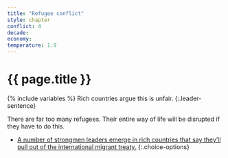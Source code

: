 ```yaml
---
title: "Refugee conflict"
style: chapter
conflict: 4
decade: 
economy: 
temperature: 1.9
---
```


<h1>{{ page.title }}</h1>

{% include variables %}
Rich countries argue this is unfair. 
{:.leader-sentence}

There are far too many refugees. Their entire way of life will be disrupted if they have to do this.

- [A number of strongmen leaders emerge in rich countries that say they’ll pull out of the international migrant treaty.](chapter_strongmen.html)
{:.choice-options}
